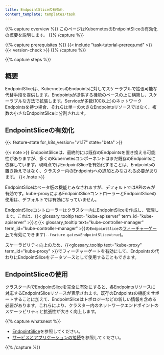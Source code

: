 ```yaml
---
title: EndpointSliceの有効化
content_template: templates/task
---
```


{{% capture overview %}}
このページはKubernetesのEndpointSliceの有効化の概要を説明します。
{{% /capture %}}


{{% capture prerequisites %}}
  {{< include "task-tutorial-prereqs.md" >}} {{< version-check >}}
{{% /capture %}}

{{% capture steps %}}

## 概要

EndpointSliceは、KubernetesのEndpointsに対してスケーラブルで拡張可能な代替手段を提供します。Endpointsが提供する機能のベースの上に構築し、スケーラブルな方法で拡張します。Serviceが多数(100以上)のネットワークEndpointsを持つ場合、それらは単一の大きなEndpointsリソースではなく、複数の小さなEndpointSliceに分割されます。

## EndpointSliceの有効化

{{< feature-state for_k8s_version="v1.17" state="beta" >}}

{{< note >}}
EndpointSliceは、最終的には既存のEndpointsを置き換える可能性がありますが、多くのKubernetesコンポーネントはまだ既存のEndpointsに依存しています。現時点ではEndpointSliceを有効化することは、Endpointsの置き換えではなく、クラスター内のEndpointsへの追加とみなされる必要があります。
{{< /note >}}

EndpointSliceはベータ版の機能とみなされますが、デフォルトではAPIのみが有効です。kube-proxyによるEndpointSliceコントローラーとEndpointSliceの使用は、デフォルトでは有効になっていません。

EndpointSliceコントローラーはクラスター内にEndpointSliceを作成し、管理します。これは、{{< glossary_tooltip text="kube-apiserver" term_id="kube-apiserver" >}}と{{< glossary_tooltip text="kube-controller-manager" term_id="kube-controller-manager" >}}の`EndpointSlice`の[フィーチャーゲート](/docs/reference/command-line-tools-reference/feature-gates/)で有効にできます(`--feature-gates=EndpointSlice=true`)。

スケーラビリティ向上のため、{{<glossary_tooltip text="kube-proxy" term_id="kube-proxy" >}}でフィーチャーゲートを有効にして、Endpointsの代わりにEndpointSliceをデータソースとして使用することもできます。

## EndpointSliceの使用

クラスター内でEndpointSliceを完全に有効にすると、各Endpointsリソースに対応するEndpointSliceリソースが表示されます。既存のEndpointsの機能をサポートすることに加えて、EndpointSliceはトポロジーなどの新しい情報を含める必要があります。これらにより、クラスター内のネットワークエンドポイントのスケーラビリティと拡張性が大きく向上します。

{{% capture whatsnext %}}

* [EndpointSlice](/docs/concepts/services-networking/endpoint-slices/)を参照してください。
* [サービスとアプリケーションの接続](/docs/concepts/services-networking/connect-applications-service/)を参照してください。

{{% /capture %}}
